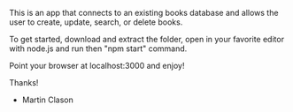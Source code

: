 This is an app that connects to an existing books database and allows the user to create, update, search, or delete books. 

To get started, download and extract the folder, open in your favorite editor with node.js and run then "npm start" command. 

Point your browser at localhost:3000 and enjoy!

Thanks!

- Martin Clason

